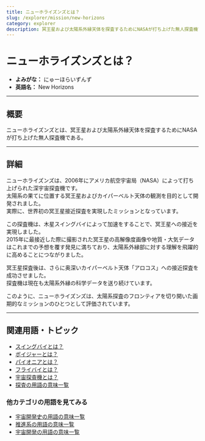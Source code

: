 ```yaml
---
title: ニューホライズンズとは？
slug: /explorer/mission/new-horizons
category: explorer
description: 冥王星および太陽系外縁天体を探査するためにNASAが打ち上げた無人探査機であるニューホライズンズの意味・定義・内容について解説します。  
---
```


# ニューホライズンズとは？

- **よみがな：** にゅーほらいずんず  
- **英語名：** New Horizons  

---

## 概要

ニューホライズンズとは、冥王星および太陽系外縁天体を探査するためにNASAが打ち上げた無人探査機である。  

---

## 詳細

ニューホライズンズは、2006年にアメリカ航空宇宙局（NASA）によって打ち上げられた深宇宙探査機です。  
太陽系の果てに位置する冥王星およびカイパーベルト天体の観測を目的として開発されました。  
実際に、世界初の冥王星接近探査を実現したミッションとなっています。  

この探査機は、木星スイングバイによって加速をすることで、冥王星への接近を実現しました。  
2015年に最接近した際に撮影された冥王星の高解像度画像や地質・大気データはこれまでの予想を覆す発見に満ちており、太陽系外縁部に対する理解を飛躍的に高めることにつながりました。  

冥王星探査後は、さらに奥深いカイパーベルト天体「アロコス」への接近探査を成功させました。  
探査機は現在も太陽系外縁の科学データを送り続けています。  

このように、ニューホライズンズは、太陽系探査のフロンティアを切り開いた画期的なミッションのひとつとして評価されています。  

---

## 関連用語・トピック

- [スイングバイとは？](/docs/explorer/technology/swingby)
- [ボイジャーとは？](/docs/explorer/mission/voyager)
- [パイオニアとは？](/docs/explorer/mission/pioneer)
- [フライバイとは？](/docs/explorer/technology/flyby)
- [宇宙探査機とは？](/docs/explorer/space-probe)
- [探査の用語の意味一覧](/docs/category/explorer)

### 他カテゴリの用語を見てみる
- [宇宙開発史の用語の意味一覧](/docs/category/history)
- [推進系の用語の意味一覧](/docs/category/propulsion)
- [宇宙開発の用語の意味一覧](/docs/category/glossary)
